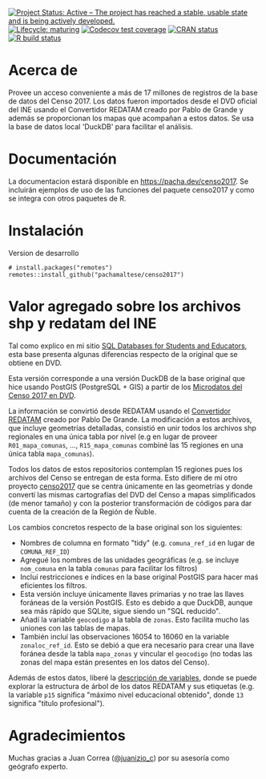 <!-- badges: start -->
[![Project Status: Active – The project has reached a stable, usable state and is being actively developed.](https://www.repostatus.org/badges/latest/active.svg)](https://www.repostatus.org/#active)
[![Lifecycle: maturing](https://img.shields.io/badge/lifecycle-maturing-blue.svg)](https://www.tidyverse.org/lifecycle/#maturing)
[![Codecov test coverage](https://codecov.io/gh/pachamaltese/chilemapas/branch/master/graph/badge.svg)](https://codecov.io/gh/pachamaltese/censo2017?branch=master)
[![CRAN status](https://www.r-pkg.org/badges/version/censo2017)](https://cran.r-project.org/package=censo2017)
[![R build status](https://github.com/pachamaltese/censo2017/workflows/R-CMD-check/badge.svg)](https://github.com/pachamaltese/censo2017/actions?workflow=R-CMD-check)
<!-- badges: end -->

# Acerca de

Provee un acceso conveniente a más de 17 millones de registros de la base de datos del Censo 2017. Los datos fueron importados desde el DVD oficial del INE usando el Convertidor REDATAM creado por Pablo de Grande y además se proporcionan los mapas que acompañan a estos datos. Se usa la base de datos local 'DuckDB' para facilitar el análisis.
    
# Documentación

La documentacion estará disponible en https://pacha.dev/censo2017. Se incluirán ejemplos de uso de las funciones del paquete censo2017 y como se integra con otros paquetes de R.

# Instalación

Version de desarrollo
```
# install.packages("remotes")
remotes::install_github("pachamaltese/censo2017")
```

# Valor agregado sobre los archivos shp y redatam del INE

Tal como explico en mi sitio [SQL Databases for Students and Educators](https://db-edu.pacha.dev/), esta base presenta algunas diferencias respecto de la original que se obtiene en DVD.

Esta versión corresponde a una versión DuckDB de la base original que hice usando PostGIS (PostgreSQL + GIS) a partir de los [Microdatos del Censo 2017 en DVD](https://www.ine.cl/prensa/2019/09/16/ine-pone-a-disposici%C3%B3n-la-base-de-microdatos-del-censo-2017). 

La información se convirtió desde REDATAM usando el [Convertidor REDATAM](https://github.com/discontinuos/redatam-converter) creado por Pablo De Grande. La modificación a estos archivos, que incluye geometrías detalladas, consistió en unir todos los archivos shp regionales en una única tabla por nivel (e.g en lugar de proveer `R01_mapa_comunas`, ..., `R15_mapa_comunas` combiné las 15 regiones en una única tabla `mapa_comunas`).

Todos los datos de estos repositorios contemplan 15 regiones pues los archivos del Censo se entregan de esta forma. Esto difiere de mi otro proyecto [censo2017](https://[pacha.dev/censo2017]) que se centra únicamente en las geometrías y donde convertí las mismas cartografías del DVD del Censo a mapas simplificados (de menor tamaño) y con la posterior transformación de códigos para dar cuenta de la creación de la Región de Ñuble.

Los cambios concretos respecto de la base original son los siguientes:
* Nombres de columna en formato "tidy" (e.g. `comuna_ref_id` en lugar de `COMUNA_REF_ID`)
* Agregué los nombres de las unidades geográficas (e.g. se incluye `nom_comuna` en la tabla `comunas` para facilitar los filtros)
* Incluí restricciones e índices en la base original PostGIS para hacer maś eficientes los filtros.
* Esta versión incluye únicamente llaves primarias y no trae las llaves foráneas de la versión PostGIS. Esto es debido a que DuckDB, aunque sea más rápido que SQLite, sigue siendo un "SQL reducido".
* Añadí la variable `geocodigo` a la tabla de `zonas`. Esto facilita mucho las uniones con las tablas de mapas.
* También incluí las observaciones 16054 to 16060 en la variable `zonaloc_ref_id`. Esto se debió a que era necesario para crear una llave foránea desde la tabla `mapa_zonas` y vincular el `geocodigo` (no todas las zonas del mapa están presentes en los datos del Censo).

Además de estos datos, liberé la [descripción de variables](https://db-edu.pacha.dev/censo2017-descripcion-variables.xml), donde se puede explorar la estructura de árbol de los datos REDATAM y sus etiquetas (e.g. la variable `p15` significa "máximo nivel educacional obtenido", donde `13` significa "título profesional").

# Agradecimientos

Muchas gracias a Juan Correa ([\@juanizio_c](https://twitter.com/Juanizio_C)) por su asesoría como geógrafo experto.
